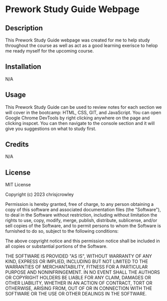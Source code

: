 # Prework Study Guide Webpage

## Description

This Prework Study Guide webpage was created for me to help study throughout the course as well as act as a good learning exerisce to helop me ready myself for the upcoming course.

## Installation

N/A

## Usage

This Prework Study Guide can be used to review notes for each section we will cover in the bootcamp: HTML, CSS, GIT, and JavaScript. You can open Google Chrome DevTools by right clicking anywhere on the page and clicking inspcet. You can then navigate to the console section and it will give you suggestions on what to study first.


## Credits

N/A

## License

MIT License

Copyright (c) 2023 chrisjcrowley

Permission is hereby granted, free of charge, to any person obtaining a copy
of this software and associated documentation files (the "Software"), to deal
in the Software without restriction, including without limitation the rights
to use, copy, modify, merge, publish, distribute, sublicense, and/or sell
copies of the Software, and to permit persons to whom the Software is
furnished to do so, subject to the following conditions:

The above copyright notice and this permission notice shall be included in all
copies or substantial portions of the Software.

THE SOFTWARE IS PROVIDED "AS IS", WITHOUT WARRANTY OF ANY KIND, EXPRESS OR
IMPLIED, INCLUDING BUT NOT LIMITED TO THE WARRANTIES OF MERCHANTABILITY,
FITNESS FOR A PARTICULAR PURPOSE AND NONINFRINGEMENT. IN NO EVENT SHALL THE
AUTHORS OR COPYRIGHT HOLDERS BE LIABLE FOR ANY CLAIM, DAMAGES OR OTHER
LIABILITY, WHETHER IN AN ACTION OF CONTRACT, TORT OR OTHERWISE, ARISING FROM,
OUT OF OR IN CONNECTION WITH THE SOFTWARE OR THE USE OR OTHER DEALINGS IN THE
SOFTWARE.



